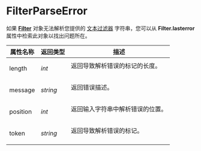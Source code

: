 # FilterParseError

如果 **[Filter](filter.zh.md)** 对象无法解析您提供的 [文本过滤器](/Manual/file_operations/filtered_operations/textual_filters.zh.md) 字符串，您可以从 **Filter.lasterror** 属性中检索此对象以找出问题所在。

<table>
<thead><tr><th>
属性名称</th><th>
返回类型</th><th>
描述
</th></tr></thead><tbody><tr><td>
length</td><td>

*int*</td><td>
返回导致解析错误的标记的长度。
</td></tr><tr><td>
message</td><td>

*string*</td><td>
返回错误描述。
</td></tr><tr><td>
position</td><td>

*int*</td><td>
返回输入字符串中解析错误的位置。
</td></tr><tr><td>
token</td><td>

*string*</td><td>
返回导致解析错误的标记。
</td></tr></tbody>
</table>